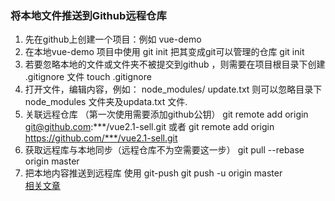 ### 将本地文件推送到Github远程仓库
1. 先在github上创建一个项目：例如 vue-demo
2. 在本地vue-demo 项目中使用 git init 把其变成git可以管理的仓库
git init
3. 若要忽略本地的文件或文件夹不被提交到github ，则需要在项目根目录下创建 .gitignore 文件
touch .gitignore
4. 打开文件，编辑内容，例如：
node_modules/ 
update.txt 
则可以忽略目录下node_modules 文件夹及updata.txt 文件.
5. 关联远程仓库 （第一次使用需要添加github公钥）
git remote add origin git@github.com:***/vue2.1-sell.git 或者 git remote add origin https://github.com/***/vue2.1-sell.git
6. 获取远程库与本地同步（远程仓库不为空需要这一步）
git pull --rebase origin master
7. 把本地内容推送到远程库 使用 git-push
git push -u origin master<br>
[相关文章](https://blog.csdn.net/chenzhijie101/article/details/79512336)
